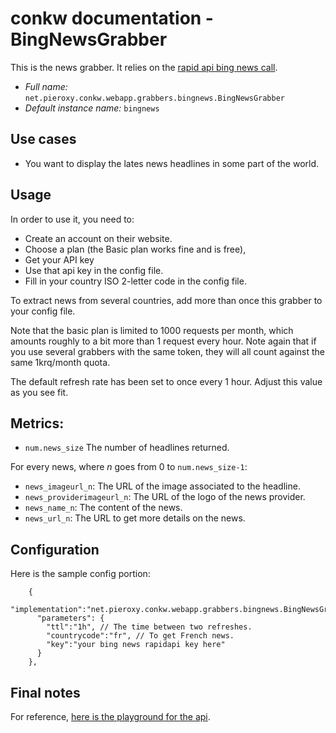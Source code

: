 # conkw documentation - BingNewsGrabber

This is the news grabber. It relies on the [rapid api bing news call](https://rapidapi.com/microsoft-azure-org-microsoft-cognitive-services/api/bing-news-search1).

* *Full name:* `net.pieroxy.conkw.webapp.grabbers.bingnews.BingNewsGrabber`
* *Default instance name:* `bingnews`

## Use cases

* You want to display the lates news headlines in some part of the world.

## Usage
In order to use it, you need to:

* Create an account on their website.
* Choose a plan (the Basic plan works fine and is free),
* Get your API key
* Use that api key in the config file.
* Fill in your country ISO 2-letter code in the config file.

To extract news from several countries, add more than once this grabber to your config file.

Note that the basic plan is limited to 1000 requests per month, which amounts roughly to a bit more than 1 request every hour. Note again that if you use several grabbers with the same token, they will all count against the same 1krq/month quota. 

The default refresh rate has been set to once every 1 hour. Adjust this value as you see fit.

## Metrics:

* `num.news_size` The number of headlines returned.

For every news, where _n_ goes from 0 to `num.news_size-1`:

* `news_imageurl_n`: The URL of the image associated to the headline.
* `news_providerimageurl_n`: The URL of the logo of the news provider.
* `news_name_n`: The content of the news.
* `news_url_n`: The URL to get more details on the news.

## Configuration

Here is the sample config portion:
```jsonc
    {
      "implementation":"net.pieroxy.conkw.webapp.grabbers.bingnews.BingNewsGrabber",
      "parameters": {
        "ttl":"1h", // The time between two refreshes. 
        "countrycode":"fr", // To get French news.
        "key":"your bing news rapidapi key here"
      }
    },
```

## Final notes


For reference, [here is the playground for the api](https://rapidapi.com/microsoft-azure-org-microsoft-cognitive-services/api/bing-news-search1).
